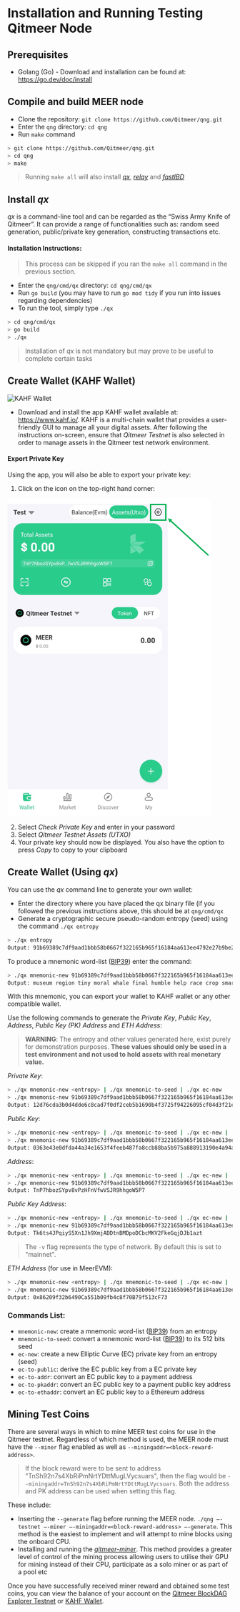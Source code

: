 # Installation and Running Testing Qitmeer Node

## Prerequisites
- Golang (Go) - Download and installation can be found at: https://go.dev/doc/install

## Compile and build MEER node 
- Clone the repository: `git clone https://github.com/Qitmeer/qng.git`
- Enter the `qng` directory: `cd qng`
- Run `make` command

```bash
> git clone https://github.com/Qitmeer/qng.git
> cd qng
> make
```

> Running `make all` will also install <a href="https://github.com/Qitmeer/qng/tree/main/cmd/qx">*qx*</a>, <a href="https://github.com/Qitmeer/qng/tree/main/cmd/relaynode" >*relay*</a> and *<a href="https://github.com/Qitmeer/qng/tree/main/cmd/fastibd">fastIBD</a>*

## Install *qx*
*qx* is a command-line tool and can be regarded as the “Swiss Army Knife of Qitmeer”. It can provide a range of functionalities such as: random seed generation, public/private key generation, constructing transactions etc.

#### Installation Instructions: 
> This process can be skipped if you ran the `make all` command in the previous section.

- Enter the `qng/cmd/qx` directory: `cd qng/cmd/qx`
- Run `go build` (you may have to run `go mod tidy` if you run into issues regarding dependencies)
- To run the tool, simply type `./qx`

```bash
> cd qng/cmd/qx
> go build
> ./qx
```
> Installation of *qx* is not mandatory but may prove to be useful to complete certain tasks


## Create Wallet (KAHF Wallet)
![KAHF Wallet](https://www.kahf.io/images/logo.png)
- Download and install the app KAHF wallet available at: https://www.kahf.io/. KAHF is a multi-chain wallet that provides a user-friendly GUI to manage all your digital assets. After following the instructions on-screen, ensure that *Qitmeer Testnet* is also selected in order to manage assets in the Qitmeer test network environment.

#### Export Private Key
Using the app, you will also be able to export your private key:

1) Click on the icon on the top-right hand corner:

![KAHF-1](img/kahf-wallet.png)

2) Select *Check Private Key* and enter in your password
3) Select *Qitmeer Testnet Assets (UTXO)*
4) Your private key should now be displayed. You also have the option to press *Copy* to copy to your clipboard


## Create Wallet (Using *qx*)

You can use the *qx* command line to generate your own wallet:

- Enter the directory where you have placed the qx binary file (if you followed the previous instructions above, this should be at `qng/cmd/qx`
- Generate a cryptographic secure pseudo-random entropy (seed) using the command `./qx entropy`

```bash
> ./qx entropy
Output: 91b69389c7df9aad1bbb58b0667f322165b965f16184aa613ee4792e27b9be28
```

To produce a mnemonic word-list (<a href="https://github.com/bitcoin/bips/blob/master/bip-0039.mediawiki" >BIP39</a>) enter the command:

```bash
> ./qx mnemonic-new 91b69389c7df9aad1bbb58b0667f322165b965f16184aa613ee4792e27b9be28
Output: museum region tiny moral whale final humble help race crop smart drift fortune real sheriff correct price antique ribbon venture tiny system weather all
```
With this mnemonic, you can export your wallet to KAHF wallet or any other compatible wallet.


Use the following commands to generate the *Private Key*, *Public Key*, *Address*, *Public Key (PK) Address* and *ETH Address*:

> **WARNING**: The entropy and other values generated here, exist purely for demonstration purposes. **These values should only be used in a test environment and not used to hold assets with real monetary value.**

*Private Key*:
```bash
> ./qx mnemonic-new <entropy> | ./qx mnemonic-to-seed | ./qx ec-new
> ./qx mnemonic-new 91b69389c7df9aad1bbb58b0667f322165b965f16184aa613ee4792e27b9be28 | ./qx mnemonic-to-seed | ./qx ec-new
Output: 12d76cda3b0d4dde6c8cad7f0df2ceb5b1690b4f3725f94226095cf04d3f21e2
```
*Public Key*:
```bash
> ./qx mnemonic-new <entropy> | ./qx mnemonic-to-seed | ./qx ec-new | ./qx ec-to-public
> ./qx mnemonic-new 91b69389c7df9aad1bbb58b0667f322165b965f16184aa613ee4792e27b9be28 | ./qx mnemonic-to-seed | ./qx ec-new | ./qx ec-to-public
Output: 0363e43e0dfda44a34e1653f4feeb487fa8ccb88ba5b975a888913190e4a94abcd
```
*Address*:
```bash
> ./qx mnemonic-new <entropy> | ./qx mnemonic-to-seed | ./qx ec-new | ./qx ec-to-public | ./qx ec-to-addr -v <network>
> ./qx mnemonic-new 91b69389c7df9aad1bbb58b0667f322165b965f16184aa613ee4792e27b9be28 | ./qx mnemonic-to-seed | ./qx ec-new | ./qx ec-to-public | ./qx ec-to-addr -v testnet
Output: TnP7hbozSYpv8vPzHFnVfwVSJR9hhgoW5P7
```
*Public Key Address*:
```bash
> ./qx mnemonic-new <entropy> | ./qx mnemonic-to-seed | ./qx ec-new | ./qx ec-to-public | ./qx ec-to-pkaddr -v testnet
> ./qx mnemonic-new 91b69389c7df9aad1bbb58b0667f322165b965f16184aa613ee4792e27b9be28 | ./qx mnemonic-to-seed | ./qx ec-new | ./qx ec-to-public | ./qx ec-to-pkaddr -v testnet
Output: Tk6ts4JPqiyS5Xn1Jh9XmjADDtnBMDpoDCbcMKV2FkeGqjDJb1azt
```
> The `-v` flag represents the type of network. By default this is set to "mainnet". 

*ETH Address* (for use in MeerEVM):
```bash
> ./qx mnemonic-new <entropy> | ./qx mnemonic-to-seed | ./qx ec-new | ./qx ec-to-public | ./qx ec-to-ethaddr
> ./qx mnemonic-new 91b69389c7df9aad1bbb58b0667f322165b965f16184aa613ee4792e27b9be28 | ./qx mnemonic-to-seed | ./qx ec-new | ./qx ec-to-public | ./qx ec-to-ethaddr
Output: 0x86209f32b6490Ca551b09fb4c8f70B79f513cF73
```

### Commands List:
- `mnemonic-new`:  create a mnemonic word-list (<a href="https://github.com/bitcoin/bips/blob/master/bip-0039.mediawiki" >BIP39</a>) from an entropy
- `mnemonic-to-seed`: convert a mnemonic word-list (<a href="https://github.com/bitcoin/bips/blob/master/bip-0039.mediawiki" >BIP39</a>) to its 512 bits seed
- `ec-new`: create a new Elliptic Curve (EC) private key from an entropy (seed)
- `ec-to-public`: derive the EC public key from a EC private key
- `ec-to-addr`:  convert an EC public key to a payment address
- `ec-to-pkaddr`: convert an EC public key to a payment public key address
- `ec-to-ethaddr`: convert an EC public key to a Ethereum address


## Mining Test Coins
There are several ways in which to mine MEER test coins for use in the Qitmeer testnet. Regardless of which method is used, the MEER node must have the `--miner` flag enabled as well as `--miningaddr=<block-reward-address>`. 

> If the block reward were to be sent to address "TnSh92n7s4XbRiPmNrtYDttMugLVycsuars", then the flag would be `--miningaddr=TnSh92n7s4XbRiPmNrtYDttMugLVycsuars`. Both the address and PK address can be used when setting this flag.

These include: 
- Inserting the `--generate` flag before running the MEER node. `./qng –-testnet –-miner –-miningaddr=<block-reward-address> –-generate`. This method is the easiest to implement and will attempt to mine blocks using the onboard CPU. 
- Installing and running the *<a href="https://github.com/Qitmeer/qitmeer-miner">qitmeer-miner</a>*. This method provides a greater level of control of the mining process allowing users to utilise their GPU for mining instead of their CPU, participate as a solo miner or as part of a pool etc

Once you have successfully received miner reward and obtained some test coins, you can view the balance of your account on the <a href="https://testnet.meerscan.io/">Qitmeer BlockDAG Explorer Testnet</a> or <a href="https://www.kahf.io/">KAHF Wallet</a>. 

